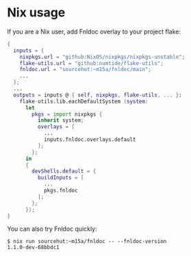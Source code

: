 # Nix usage

If you are a Nix user, add Fnldoc overlay to your project flake:

```nix
{
  inputs = {
    nixpkgs.url = "github:NixOS/nixpkgs/nixpkgs-unstable";
    flake-utils.url = "github:numtide/flake-utils";
    fnldoc.url = "sourcehut:~m15a/fnldoc/main";
    ...
  };
  ...
  outputs = inputs @ { self, nixpkgs, flake-utils, ... }:
    flake-utils.lib.eachDefaultSystem (system:
      let
        pkgs = import nixpkgs {
          inherit system;
          overlays = [
            ...
            inputs.fnldoc.overlays.default
          ];
        };
      in
      {
        devShells.default = {
          buildInputs = [
            ...
            pkgs.fnldoc
          ];
        };
      });
}
```

You can also try Fnldoc quickly:

```console
$ nix run sourcehut:~m15a/fnldoc -- --fnldoc-version
1.1.0-dev-68bbdc1
```

<!-- vim: set tw=72 spell: -->
